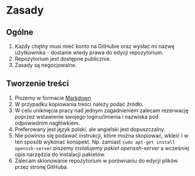 # Zasady

## Ogólne

1. Każdy chętny musi mieć konto na GitHubie oraz wysłać mi nazwę użytkownika - dostanie wtedy prawa do edycji repozytorium.
2. Repozytorium jest dostępne publicznie.
2. Zasady są negocjowalne.

## Tworzenie treści

1. Piszemy w formacie [Markdown](https://help.github.com/articles/markdown-basics)
2. W przypadku kopiowania treści należy podać źródło.
3. W celu uniknięcia pracy nad jednym zagadnieniem zalecam rezerwację poprzez wstawienie swojego loginu/imienia i nazwiska pod odpowiednim nagłówkiem.
4. Preferowany jest język polski, ale angielski jest dopuszczalny.
5. Nie powinno się podawać instrukcji, które można skopiować, wkleić i w ten sposób wykonać konspekt. Np. zamiast `sudo apt-get install openssh-server` piszemy _instalujemy pakiet openssh-server_ a wcześniej opis narzędzia do instalacji pakietów.
6. Zalecam sklonowanie repozytorium w porównaniu do edycji plików przez stronę GitHuba.
